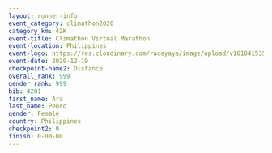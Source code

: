 ```yaml
--- 
layout: runner-info 
event_category: climathon2020 
category_km: 42K 
event-title: Climathon Virtual Marathon 
event-location: Philippines 
event-logo: https://res.cloudinary.com/raceyaya/image/upload/v1610415350/logo/2021/climathon-virtual-marathon_zvzuyk.jpg 
event-date: 2020-12-19 
checkpoint-name2: Distance 
overall_rank: 999
gender_rank: 999
bib: 4201
first_name: Ara
last_name: Peoro
gender: Female
country: Philippines
checkpoint2: 0
finish: 0-00-00
--- 
```

